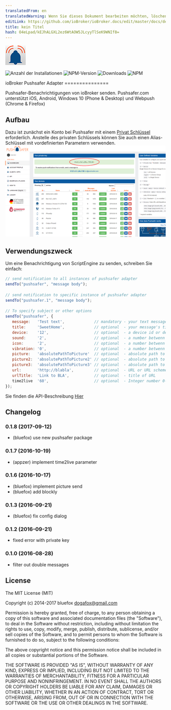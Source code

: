```yaml
---
translatedFrom: en
translatedWarning: Wenn Sie dieses Dokument bearbeiten möchten, löschen Sie bitte das Feld "translationsFrom". Andernfalls wird dieses Dokument automatisch erneut übersetzt
editLink: https://github.com/ioBroker/ioBroker.docs/edit/master/docs/de/adapterref/iobroker.pushsafer/README.md
title: kein Titel
hash: O4eLpad/kEJhALGXL2ez6WtAOW5JLcyyTlSeK9WNIf8=
---
```

![Logo](../../../en/adapterref/iobroker.pushsafer/admin/pushsafer.png)

![Anzahl der Installationen](http://iobroker.live/badges/pushsafer-stable.svg)
![NPM-Version](http://img.shields.io/npm/v/iobroker.pushsafer.svg)
![Downloads](https://img.shields.io/npm/dm/iobroker.pushsafer.svg)
![NPM](https://nodei.co/npm/iobroker.pushsafer.png?downloads=true)

ioBroker Pushsafer Adapter ===============

Pushsafer-Benachrichtigungen von ioBroker senden.
Pushsafer.com unterstützt iOS, Android, Windows 10 (Phone & Desktop) und Webpush (Chrome & Firefox)

## Aufbau
Dazu ist zunächst ein Konto bei Pushsafer mit einem [Privat Schlüssel](https://www.pushsafer.com/) erforderlich. Anstelle des privaten Schlüssels können Sie auch einen Alias-Schlüssel mit vordefinierten Parametern verwenden.
![Pushsafer-Konfiguration](../../../en/adapterref/iobroker.pushsafer/img/Screen0.png)

## Verwendungszweck
Um eine Benachrichtigung von ScriptEngine zu senden, schreiben Sie einfach:

```javascript
// send notification to all instances of pushsafer adapter
sendTo("pushsafer", "message body");

// send notification to specific instance of pushsafer adapter
sendTo("pushsafer.1", "message body");

// To specify subject or other options
sendTo("pushsafer", {
   message:   'Test text',             // mandatory - your text message
   title:     'SweetHome',             // optional  - your message's title, otherwise your app's name is used
   device:    '12',                    // optional  - a device id or device group id (empty or a = all devices)
   sound:     '2',                     // optional  - a number betwenn 0-28 (see pushsafers API description)
   icon:      '2',                     // optional  - a number betwenn 1-98 (see pushsafers API description)
   vibration: '0',                     // optional  - a number betwenn 0-3 (see pushsafers API description)
   picture:   'absolutePathToPicture'  // optional  - absolute path to picture or base64 coded image URL
   picture2:  'absolutePathToPicture2' // optional  - absolute path to picture or base64 coded image URL
   picture3:  'absolutePathToPicture3' // optional  - absolute path to picture or base64 coded image URL
   url:       'http://blabla',         // optional  - URL or URL scheme, https://www.pushsafer.com/en/url_schemes
   urlTitle:  'Link to BLA',           // optional  - title of URL
   time2live  '60',                    // optional  - Integer number 0-43200: Time in minutes, after which message automatically gets purged.
});
```

Sie finden die API-Beschreibung [Hier](https://www.pushsafer.com/en/pushapi)

## Changelog
### 0.1.8 (2017-09-12)
* (bluefox) use new pushsafer package

### 0.1.7 (2016-10-19)
* (appzer) implement time2live parameter

### 0.1.6 (2016-10-17)
* (bluefox) implement picture send
* (bluefox) add blockly

### 0.1.3 (2016-09-21)
* (bluefox) fix config dialog

### 0.1.2 (2016-09-21)
* fixed error with private key

### 0.1.0 (2016-08-28)
* filter out double messages

## License

The MIT License (MIT)

Copyright (c) 2014-2017 bluefox <dogafox@gmail.com>

Permission is hereby granted, free of charge, to any person obtaining a copy
of this software and associated documentation files (the "Software"), to deal
in the Software without restriction, including without limitation the rights
to use, copy, modify, merge, publish, distribute, sublicense, and/or sell
copies of the Software, and to permit persons to whom the Software is
furnished to do so, subject to the following conditions:

The above copyright notice and this permission notice shall be included in
all copies or substantial portions of the Software.

THE SOFTWARE IS PROVIDED "AS IS", WITHOUT WARRANTY OF ANY KIND, EXPRESS OR
IMPLIED, INCLUDING BUT NOT LIMITED TO THE WARRANTIES OF MERCHANTABILITY,
FITNESS FOR A PARTICULAR PURPOSE AND NONINFRINGEMENT. IN NO EVENT SHALL THE
AUTHORS OR COPYRIGHT HOLDERS BE LIABLE FOR ANY CLAIM, DAMAGES OR OTHER
LIABILITY, WHETHER IN AN ACTION OF CONTRACT, TORT OR OTHERWISE, ARISING FROM,
OUT OF OR IN CONNECTION WITH THE SOFTWARE OR THE USE OR OTHER DEALINGS IN
THE SOFTWARE.
